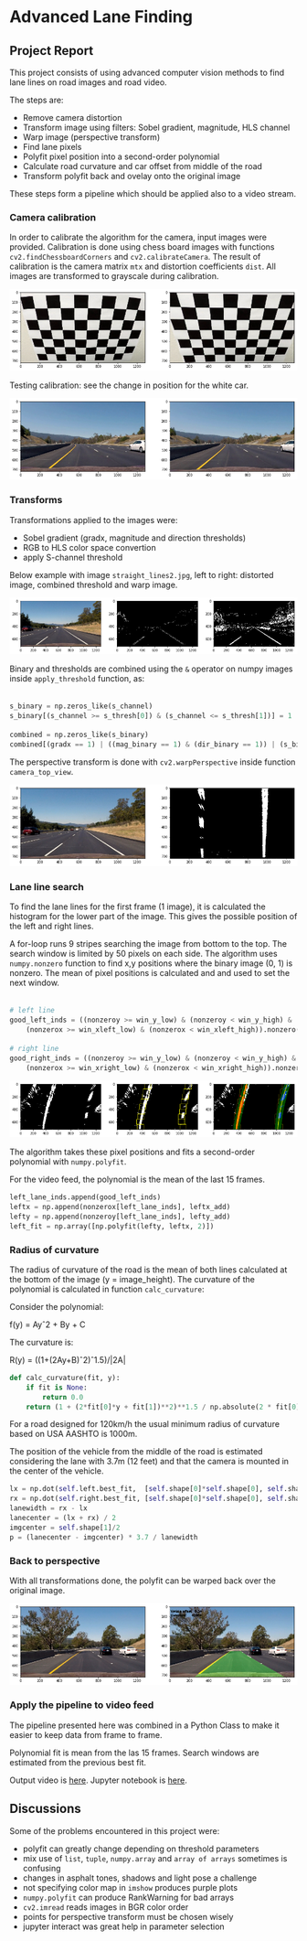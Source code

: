 # Advanced Lane Finding

## Project Report

This project consists of using advanced computer vision methods to find
lane lines on road images and road video.

The steps are:

- Remove camera distortion
- Transform image using filters: Sobel gradient, magnitude, HLS channel
- Warp image (perspective transform)
- Find lane pixels
- Polyfit pixel position into a second-order polynomial
- Calculate road curvature and car offset from middle of the road
- Transform polyfit back and ovelay onto the original image

These steps form a pipeline which should be applied also to a video stream.

### Camera calibration

In order to calibrate the algorithm for the camera, input images were 
provided. Calibration is done using chess board images with functions
 `cv2.findChessboardCorners` and `cv2.calibrateCamera`. The result of 
 calibration is the camera matrix `mtx` and distortion coefficients `dist`.
All images are transformed to grayscale during calibration.

![Camera calibration](./output_images/camera_calibration.png)

Testing calibration: see the change in position for the white car.

![Calibration test](./output_images/calibration_test.png)

### Transforms

Transformations applied to the images were:

- Sobel gradient (gradx, magnitude and direction thresholds)
- RGB to HLS color space convertion
- apply S-channel threshold 

Below example with image `straight_lines2.jpg`, left to right: distorted image,
combined threshold and warp image.

![Transforms](./output_images/threshold.png)

Binary and thresholds are combined using the `&` operator on numpy images inside 
`apply_threshold` function, as:

```python

s_binary = np.zeros_like(s_channel)
s_binary[(s_channel >= s_thresh[0]) & (s_channel <= s_thresh[1])] = 1

combined = np.zeros_like(s_binary)
combined[(gradx == 1) | ((mag_binary == 1) & (dir_binary == 1)) | (s_binary == 1)] = 1

```

The perspective transform is done with `cv2.warpPerspective` inside function
`camera_top_view`.

![Birds-eye view](./output_images/warp.png)

### Lane line search

To find the lane lines for the first frame (1 image), it is calculated the
histogram for the lower part of the image. This gives the possible position
of the left and right lines.

A for-loop runs 9 stripes searching the image from bottom to the top. The 
search window is limited by 50 pixels on each side.
The algorithm uses `numpy.nonzero` function to find x,y positions where the 
binary image (0, 1) is nonzero. The mean of pixel positions is calculated and
and used to set the next window.

```python

# left line
good_left_inds = ((nonzeroy >= win_y_low) & (nonzeroy < win_y_high) & 
    (nonzerox >= win_xleft_low) & (nonzerox < win_xleft_high)).nonzero()[0]

# right line
good_right_inds = ((nonzeroy >= win_y_low) & (nonzeroy < win_y_high) & 
    (nonzerox >= win_xright_low) & (nonzerox < win_xright_high)).nonzero()[0]

``` 

![Sliding window lane line search](./output_images/lanesearch.png)

The algorithm takes these pixel positions and fits a second-order polynomial
with `numpy.polyfit`.

For the video feed, the polynomial is the mean of the last 15 frames.

```python
left_lane_inds.append(good_left_inds)
leftx = np.append(nonzerox[left_lane_inds], leftx_add)
lefty = np.append(nonzeroy[left_lane_inds], lefty_add)
left_fit = np.array([np.polyfit(lefty, leftx, 2)])
```

### Radius of curvature

The radius of curvature of the road is the mean of both lines calculated at
the bottom of the image (y = image_height).
The curvature of the polynomial is calculated in function `calc_curvature`:

Consider the polynomial:

f(y) = Ayˆ2 + By + C

The curvature is:

R(y) = ((1+(2Ay+B)ˆ2)ˆ1.5)/|2A|

```python
def calc_curvature(fit, y):
    if fit is None:
        return 0.0
    return (1 + (2*fit[0]*y + fit[1])**2)**1.5 / np.absolute(2 * fit[0])
```

For a road designed for 120km/h the usual minimum radius of curvature based 
on USA AASHTO is 1000m.

The position of the vehicle from the middle of the road is estimated
considering the lane with 3.7m (12 feet) and that the camera is mounted 
in the center of the vehicle.

```python
lx = np.dot(self.left.best_fit,  [self.shape[0]*self.shape[0], self.shape[0], 1])
rx = np.dot(self.right.best_fit, [self.shape[0]*self.shape[0], self.shape[0], 1])
lanewidth = rx - lx
lanecenter = (lx + rx) / 2
imgcenter = self.shape[1]/2
p = (lanecenter - imgcenter) * 3.7 / lanewidth
```

### Back to perspective

With all transformations done, the polyfit can be warped back over the 
original image.

![Warped back image](./output_images/warpback.png)

### Apply the pipeline to video feed

The pipeline presented here was combined in a Python Class to make it easier
to keep data from frame to frame.

Polynomial fit is mean from the las 15 frames.
Search windows are estimated from the previous best fit.

Output video is [here](./project_video_overlay.mp4).
Jupyter notebook is [here](./Notebook.ipynb).

## Discussions

Some of the problems encountered in this project were:

- polyfit can greatly change depending on threshold parameters
- mix use of `list`, `tuple`, `numpy.array` and `array of arrays` sometimes is
confusing
- changes in asphalt tones, shadows and light pose a challenge
- not specifying color map in `imshow` produces purple plots
- `numpy.polyfit` can produce RankWarning for bad arrays
- `cv2.imread` reads images in BGR color order
- points for perspective transform must be chosen wisely
- jupyter interact was great help in parameter selection


